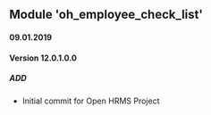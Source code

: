 ## Module 'oh_employee_check_list'

#### 09.01.2019
#### Version 12.0.1.0.0
##### ADD
- Initial commit for Open HRMS Project
